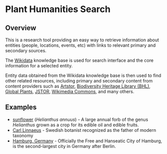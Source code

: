 # Plant Humanities Search

## Overview

This is a research tool providing an easy way to retrieve information about entities (people, locations, events, etc) with links to relevant primary and secondary sources.

The [Wikidata](https://www.wikidata.org) knowledge base is used for search interface and the core information for a selected entity. 

Entity data obtained from the Wikidata knowledge base is then used to find other related resources, including primary and secondary content from content providers such as [Artstor](https://www.artstor.org), [Biodiversity Heritage Library (BHL)](https://www.bhl.org), [Global Plants](https://plants.jstor.org), [JSTOR](https://www.jstor.org), [Wikimedia Commons](https://commons.wikimedia.org/wiki/Main_Page), and many others.

## Examples

- [sunflower](https://search.plant-humanities.org/?eid=wd%3AQ171497) (_Helianthus annuus_) - A large annual forb of the genus _Helianthus_ grown as a crop for its edible oil and edible fruits.
- [Carl Linnaeus](https://search.plant-humanities.org/?eid=wd%3AQ1043) - Swedish botanist recognized as the father of modern taxonomy
- [Hamburg, Germany](https://search.plant-humanities.org/?eid=wd%3AQ1055) - Officially the Free and Hanseatic City of Hamburg, is the second-largest city in Germany after Berlin.